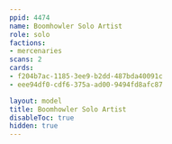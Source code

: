 ```yaml
---
ppid: 4474
name: Boomhowler Solo Artist
role: solo
factions:
- mercenaries
scans: 2
cards:
- f204b7ac-1185-3ee9-b2dd-487bda40091c
- eee94df0-cdf6-375a-ad00-9494fd8afc87

layout: model
title: Boomhowler Solo Artist
disableToc: true
hidden: true
---
```

